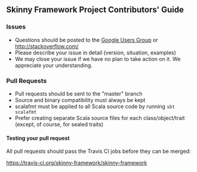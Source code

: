 ## Skinny Framework Project Contributors' Guide

### Issues

- Questions should be posted to the [Google Users Group](https://groups.google.com/forum/#!forum/skinny-framework) or http://stackoverflow.com/
- Please describe your issue in detail (version, situation, examples)
- We may close your issue if we have no plan to take action on it. We appreciate your understanding.

### Pull Requests

- Pull requests should be sent to the "master" branch
- Source and binary compatibility must always be kept
- scalafmt must be applied to all Scala source code by running `sbt scalafmt`
- Prefer creating separate Scala source files for each class/object/trait (except, of course, for sealed traits)

#### Testing your pull request

All pull requests should pass the Travis CI jobs before they can be merged:

https://travis-ci.org/skinny-framework/skinny-framework

